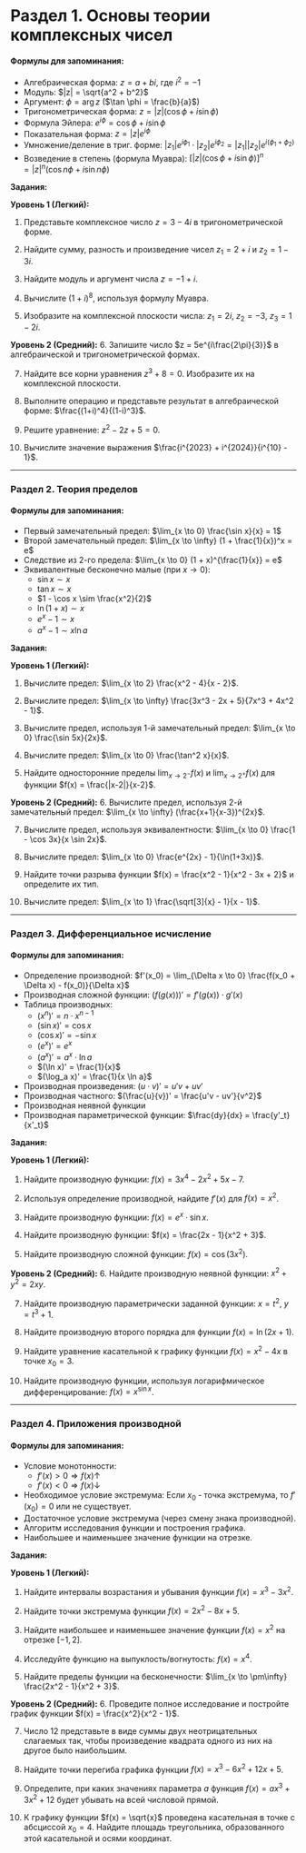 # **Раздел 1. Основы теории комплексных чисел**

#### **Формулы для запоминания:**
*   Алгебраическая форма: $z = a + bi$, где $i^2 = -1$
*   Модуль: $|z| = \sqrt{a^2 + b^2}$
*   Аргумент: $\phi = \arg z$ ($\tan \phi = \frac{b}{a}$)
*   Тригонометрическая форма: $z = |z|(\cos \phi + i \sin \phi)$
*   Формула Эйлера: $e^{i\phi} = \cos \phi + i \sin \phi$
*   Показательная форма: $z = |z|e^{i\phi}$
*   Умножение/деление в триг. форме: $|z_1|e^{i\phi_1} \cdot |z_2|e^{i\phi_2} = |z_1||z_2|e^{i(\phi_1+\phi_2)}$
*   Возведение в степень (формула Муавра): $[|z|(\cos \phi + i \sin \phi)]^n = |z|^n(\cos n\phi + i \sin n\phi)$

**Задания:**

**Уровень 1 (Легкий):**
1.  Представьте комплексное число $z = 3 - 4i$ в тригонометрической форме.

2.  Найдите сумму, разность и произведение чисел $z_1 = 2 + i$ и $z_2 = 1 - 3i$.

3.  Найдите модуль и аргумент числа $z = -1 + i$.

4.  Вычислите $(1 + i)^8$, используя формулу Муавра.

5.  Изобразите на комплексной плоскости числа: $z_1 = 2i$, $z_2 = -3$, $z_3 = 1 - 2i$.

**Уровень 2 (Средний):**
6.  Запишите число $z = 5e^{i\frac{2\pi}{3}}$ в алгебраической и тригонометрической формах.

7.  Найдите все корни уравнения $z^3 + 8 = 0$. Изобразите их на комплексной плоскости.

8.  Выполните операцию и представьте результат в алгебраической форме: $\frac{(1+i)^4}{(1-i)^3}$.

9.  Решите уравнение: $z^2 - 2z + 5 = 0$.

10. Вычислите значение выражения $\frac{i^{2023} + i^{2024}}{i^{10} - 1}$.

---

### **Раздел 2. Теория пределов**

#### **Формулы для запоминания:**
*   Первый замечательный предел: $\lim_{x \to 0} \frac{\sin x}{x} = 1$
*   Второй замечательный предел: $\lim_{x \to \infty} (1 + \frac{1}{x})^x = e$
*   Следствие из 2-го предела: $\lim_{x \to 0} (1 + x)^{\frac{1}{x}} = e$
*   Эквивалентные бесконечно малые (при $x \to 0$):
    *   $\sin x \sim x$
    *   $\tan x \sim x$
    *   $1 - \cos x \sim \frac{x^2}{2}$
    *   $\ln(1+x) \sim x$
    *   $e^x - 1 \sim x$
    *   $a^x - 1 \sim x \ln a$

**Задания:**

**Уровень 1 (Легкий):**
1.  Вычислите предел: $\lim_{x \to 2} \frac{x^2 - 4}{x - 2}$.

2.  Вычислите предел: $\lim_{x \to \infty} \frac{3x^3 - 2x + 5}{7x^3 + 4x^2 - 1}$.

3.  Вычислите предел, используя 1-й замечательный предел: $\lim_{x \to 0} \frac{\sin 5x}{2x}$.

4.  Вычислите предел: $\lim_{x \to 0} \frac{\tan^2 x}{x}$.

5.  Найдите односторонние пределы $\lim_{x \to 2^-} f(x)$ и $\lim_{x \to 2^+} f(x)$ для функции $f(x) = \frac{|x-2|}{x-2}$.

**Уровень 2 (Средний):**
6.  Вычислите предел, используя 2-й замечательный предел: $\lim_{x \to \infty} (\frac{x+1}{x-3})^{2x}$.

7.  Вычислите предел, используя эквивалентности: $\lim_{x \to 0} \frac{1 - \cos 3x}{x \sin 2x}$.

8.  Вычислите предел: $\lim_{x \to 0} \frac{e^{2x} - 1}{\ln(1+3x)}$.

9.  Найдите точки разрыва функции $f(x) = \frac{x^2 - 1}{x^2 - 3x + 2}$ и определите их тип.

10. Вычислите предел: $\lim_{x \to 1} \frac{\sqrt[3]{x} - 1}{x - 1}$.

---

### **Раздел 3. Дифференциальное исчисление**

#### **Формулы для запоминания:**
*   Определение производной: $f'(x_0) = \lim_{\Delta x \to 0} \frac{f(x_0 + \Delta x) - f(x_0)}{\Delta x}$
*   Производная сложной функции: $(f(g(x)))' = f'(g(x)) \cdot g'(x)$
*   Таблица производных:
    *   $(x^n)' = n \cdot x^{n-1}$
    *   $(\sin x)' = \cos x$
    *   $(\cos x)' = -\sin x$
    *   $(e^x)' = e^x$
    *   $(a^x)' = a^x \cdot \ln a$
    *   $(\ln x)' = \frac{1}{x}$
    *   $(\log_a x)' = \frac{1}{x \ln a}$
*   Производная произведения: $(u \cdot v)' = u'v + uv'$
*   Производная частного: $(\frac{u}{v})' = \frac{u'v - uv'}{v^2}$
*   Производная неявной функции
*   Производная параметрической функции: $\frac{dy}{dx} = \frac{y'_t}{x'_t}$

**Задания:**

**Уровень 1 (Легкий):**
1.  Найдите производную функции: $f(x) = 3x^4 - 2x^2 + 5x - 7$.

2.  Используя определение производной, найдите $f'(x)$ для $f(x) = x^2$.

3.  Найдите производную функции: $f(x) = e^x \cdot \sin x$.

4.  Найдите производную функции: $f(x) = \frac{2x - 1}{x^2 + 3}$.

5.  Найдите производную сложной функции: $f(x) = \cos(3x^2)$.

**Уровень 2 (Средний):**
6.  Найдите производную неявной функции: $x^2 + y^2 = 2xy$.

7.  Найдите производную параметрически заданной функции: $x = t^2$, $y = t^3 + 1$.

8.  Найдите производную второго порядка для функции $f(x) = \ln(2x+1)$.

9.  Найдите уравнение касательной к графику функции $f(x) = x^2 - 4x$ в точке $x_0 = 3$.

10. Найдите производную функции, используя логарифмическое дифференцирование: $f(x) = x^{\sin x}$.

---

### **Раздел 4. Приложения производной**

#### **Формулы для запоминания:**
*   Условие монотонности:
    *   $f'(x) > 0 \Rightarrow f(x) \uparrow$
    *   $f'(x) < 0 \Rightarrow f(x) \downarrow$
*   Необходимое условие экстремума: Если $x_0$ - точка экстремума, то $f'(x_0) = 0$ или не существует.
*   Достаточное условие экстремума (через смену знака производной).
*   Алгоритм исследования функции и построения графика.
*   Наибольшее и наименьшее значение функции на отрезке.

**Задания:**

**Уровень 1 (Легкий):**
1.  Найдите интервалы возрастания и убывания функции $f(x) = x^3 - 3x^2$.

2.  Найдите точки экстремума функции $f(x) = 2x^2 - 8x + 5$.

3.  Найдите наибольшее и наименьшее значение функции $f(x) = x^2$ на отрезке $[-1, 2]$.

4.  Исследуйте функцию на выпуклость/вогнутость: $f(x) = x^4$.

5.  Найдите пределы функции на бесконечности: $\lim_{x \to \pm\infty} \frac{2x^2 - 1}{x^2 + 3}$.

**Уровень 2 (Средний):**
6.  Проведите полное исследование и постройте график функции $f(x) = \frac{x^2}{x^2 - 1}$.

7.  Число 12 представьте в виде суммы двух неотрицательных слагаемых так, чтобы произведение квадрата одного из них на другое было наибольшим.

8.  Найдите точки перегиба графика функции $f(x) = x^3 - 6x^2 + 12x + 5$.

9.  Определите, при каких значениях параметра $a$ функция $f(x) = ax^3 + 3x^2 + 12$ будет убывать на всей числовой прямой.

10. К графику функции $f(x) = \sqrt{x}$ проведена касательная в точке с абсциссой $x_0=4$. Найдите площадь треугольника, образованного этой касательной и осями координат.